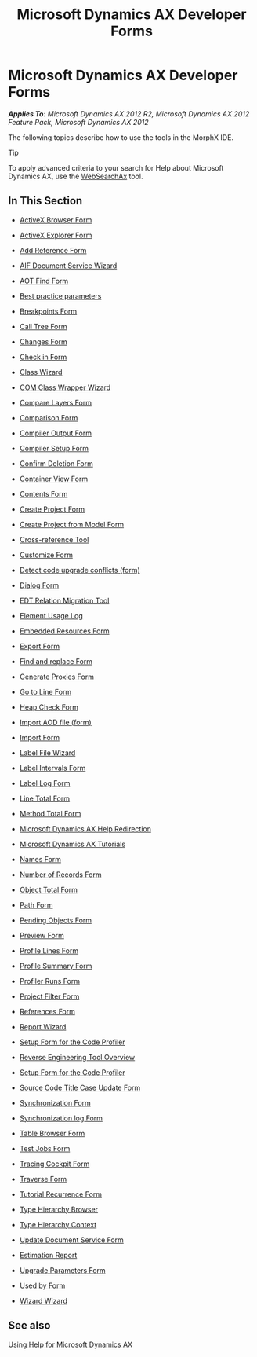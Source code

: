 ﻿---
title: Microsoft Dynamics AX Developer Forms
TOCTitle: Developer Forms
ms:assetid: 7243ed09-984f-4c31-b471-3cecf1b7d200
ms:mtpsurl: https://msdn.microsoft.com/en-us/library/Hh272141(v=AX.60)
ms:contentKeyID: 36542901
ms.date: 11/07/2012
mtps_version: v=AX.60
f1_keywords:
- Forms.SysAOTBrowser
---

# Microsoft Dynamics AX Developer Forms 


_**Applies To:** Microsoft Dynamics AX 2012 R2, Microsoft Dynamics AX 2012 Feature Pack, Microsoft Dynamics AX 2012_

The following topics describe how to use the tools in the MorphX IDE.


> [!TIP]
> <P>To apply advanced criteria to your search for Help about Microsoft Dynamics AX, use the <A href="http://go.microsoft.com/fwlink/?linkid=247587%26xver=ax060">WebSearchAx</A> tool.</P>



## In This Section

  - [ActiveX Browser Form](https://msdn.microsoft.com/en-us/library/aa616671\(v=ax.60\))  

  - [ActiveX Explorer Form](https://msdn.microsoft.com/en-us/library/aa583038\(v=ax.60\))  

  - [Add Reference Form](https://msdn.microsoft.com/en-us/library/aa499115\(v=ax.60\))  

  - [AIF Document Service Wizard](https://msdn.microsoft.com/en-us/library/hh272145\(v=ax.60\))  

  - [AOT Find Form](https://msdn.microsoft.com/en-us/library/aa631163\(v=ax.60\))  

  - [Best practice parameters](best-practice-parameters.md)  

  - [Breakpoints Form](https://msdn.microsoft.com/en-us/library/bb147534\(v=ax.60\))  

  - [Call Tree Form](https://msdn.microsoft.com/en-us/library/aa572953\(v=ax.60\))  

  - [Changes Form](https://msdn.microsoft.com/en-us/library/aa553089\(v=ax.60\))  

  - [Check in Form](https://msdn.microsoft.com/en-us/library/aa589701\(v=ax.60\))  

  - [Class Wizard](https://msdn.microsoft.com/en-us/library/cc556768\(v=ax.60\))  

  - [COM Class Wrapper Wizard](https://msdn.microsoft.com/en-us/library/aa590857\(v=ax.60\))  

  - [Compare Layers Form](https://msdn.microsoft.com/en-us/library/aa590245\(v=ax.60\))  

  - [Comparison Form](https://msdn.microsoft.com/en-us/library/aa550421\(v=ax.60\))  

  - [Compiler Output Form](https://msdn.microsoft.com/en-us/library/aa499387\(v=ax.60\))  

  - [Compiler Setup Form](https://msdn.microsoft.com/en-us/library/aa617600\(v=ax.60\))  

  - [Confirm Deletion Form](https://msdn.microsoft.com/en-us/library/aa585881\(v=ax.60\))  

  - [Container View Form](https://msdn.microsoft.com/en-us/library/aa628593\(v=ax.60\))  

  - [Contents Form](https://msdn.microsoft.com/en-us/library/aa597275\(v=ax.60\))  

  - [Create Project Form](https://msdn.microsoft.com/en-us/library/hh272136\(v=ax.60\))  

  - [Create Project from Model Form](https://msdn.microsoft.com/en-us/library/hh272138\(v=ax.60\))  

  - [Cross-reference Tool](cross-reference-tool.md)  

  - [Customize Form](https://msdn.microsoft.com/en-us/library/aa618855\(v=ax.60\))  

  - [Detect code upgrade conflicts (form)](https://msdn.microsoft.com/en-us/library/hh272148\(v=ax.60\))  

  - [Dialog Form](https://msdn.microsoft.com/en-us/library/aa596676\(v=ax.60\))  

  - [EDT Relation Migration Tool](edt-relation-migration-tool.md)  

  - [Element Usage Log](https://msdn.microsoft.com/en-us/library/hh272139\(v=ax.60\))  

  - [Embedded Resources Form](https://msdn.microsoft.com/en-us/library/hh272135\(v=ax.60\))  

  - [Export Form](https://msdn.microsoft.com/en-us/library/aa623060\(v=ax.60\))  

  - [Find and replace Form](https://msdn.microsoft.com/en-us/library/aa585062\(v=ax.60\))  

  - [Generate Proxies Form](https://msdn.microsoft.com/en-us/library/hh272140\(v=ax.60\))  

  - [Go to Line Form](https://msdn.microsoft.com/en-us/library/aa617731\(v=ax.60\))  

  - [Heap Check Form](https://msdn.microsoft.com/en-us/library/aa498300\(v=ax.60\))  

  - [Import AOD file (form)](https://msdn.microsoft.com/en-us/library/hh272144\(v=ax.60\))  

  - [Import Form](https://msdn.microsoft.com/en-us/library/aa575673\(v=ax.60\))  

  - [Label File Wizard](https://msdn.microsoft.com/en-us/library/aa625845\(v=ax.60\))  

  - [Label Intervals Form](https://msdn.microsoft.com/en-us/library/aa619605\(v=ax.60\))  

  - [Label Log Form](https://msdn.microsoft.com/en-us/library/aa552926\(v=ax.60\))  

  - [Line Total Form](https://msdn.microsoft.com/en-us/library/aa659317\(v=ax.60\))  

  - [Method Total Form](https://msdn.microsoft.com/en-us/library/aa653376\(v=ax.60\))  

  - [Microsoft Dynamics AX Help Redirection](https://msdn.microsoft.com/en-us/library/hh272147\(v=ax.60\))  

  - [Microsoft Dynamics AX Tutorials](https://msdn.microsoft.com/en-us/library/hh272143\(v=ax.60\))  

  - [Names Form](https://msdn.microsoft.com/en-us/library/aa883034\(v=ax.60\))  

  - [Number of Records Form](https://msdn.microsoft.com/en-us/library/aa558138\(v=ax.60\))  

  - [Object Total Form](https://msdn.microsoft.com/en-us/library/aa870092\(v=ax.60\))  

  - [Path Form](https://msdn.microsoft.com/en-us/library/aa854273\(v=ax.60\))  

  - [Pending Objects Form](https://msdn.microsoft.com/en-us/library/aa845998\(v=ax.60\))  

  - [Preview Form](https://msdn.microsoft.com/en-us/library/aa548469\(v=ax.60\))  

  - [Profile Lines Form](https://msdn.microsoft.com/en-us/library/aa592297\(v=ax.60\))  

  - [Profile Summary Form](https://msdn.microsoft.com/en-us/library/aa655766\(v=ax.60\))  

  - [Profiler Runs Form](https://msdn.microsoft.com/en-us/library/aa640755\(v=ax.60\))  

  - [Project Filter Form](https://msdn.microsoft.com/en-us/library/aa615051\(v=ax.60\))  

  - [References Form](https://msdn.microsoft.com/en-us/library/aa630288\(v=ax.60\))  

  - [Report Wizard](https://msdn.microsoft.com/en-us/library/aa620747\(v=ax.60\))  

  - [Setup Form for the Code Profiler](https://msdn.microsoft.com/en-us/library/aa878061\(v=ax.60\))  

  - [Reverse Engineering Tool Overview](reverse-engineering-tool-overview.md)  

  - [Setup Form for the Code Profiler](https://msdn.microsoft.com/en-us/library/aa878061\(v=ax.60\))  

  - [Source Code Title Case Update Form](https://msdn.microsoft.com/en-us/library/cc582735\(v=ax.60\))  

  - [Synchronization Form](https://msdn.microsoft.com/en-us/library/aa857785\(v=ax.60\))  

  - [Synchronization log Form](https://msdn.microsoft.com/en-us/library/aa598375\(v=ax.60\))  

  - [Table Browser Form](https://msdn.microsoft.com/en-us/library/aa584230\(v=ax.60\))  

  - [Test Jobs Form](https://msdn.microsoft.com/en-us/library/aa885851\(v=ax.60\))  

  - [Tracing Cockpit Form](https://msdn.microsoft.com/en-us/library/hh272149\(v=ax.60\))  

  - [Traverse Form](https://msdn.microsoft.com/en-us/library/aa643050\(v=ax.60\))  

  - [Tutorial Recurrence Form](https://msdn.microsoft.com/en-us/library/aa574241\(v=ax.60\))  

  - [Type Hierarchy Browser](https://msdn.microsoft.com/en-us/library/hh272137\(v=ax.60\))  

  - [Type Hierarchy Context](https://msdn.microsoft.com/en-us/library/hh272146\(v=ax.60\))  

  - [Update Document Service Form](https://msdn.microsoft.com/en-us/library/cc569346\(v=ax.60\))  

  - [Estimation Report](https://msdn.microsoft.com/en-us/library/cc580715\(v=ax.60\))  

  - [Upgrade Parameters Form](https://msdn.microsoft.com/en-us/library/cc599400\(v=ax.60\))  

  - [Used by Form](https://msdn.microsoft.com/en-us/library/aa557677\(v=ax.60\))  

  - [Wizard Wizard](https://msdn.microsoft.com/en-us/library/cc594039\(v=ax.60\))  

## See also

[Using Help for Microsoft Dynamics AX](https://msdn.microsoft.com/en-us/library/aa556994\(v=ax.60\))


